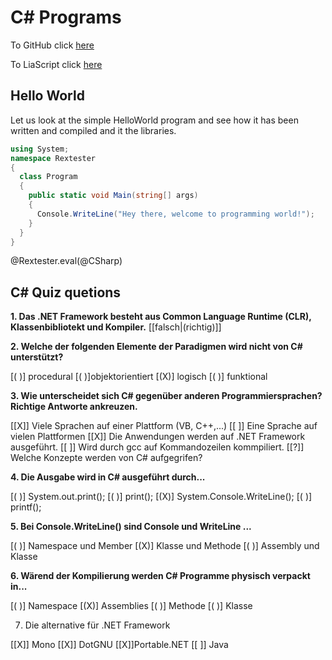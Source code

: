 <!--
author:   3M+L

email:    your@mail.org

version:  0.0.1

language: en

narrator: US English Male


translation: Português  translations/Portuguese.md

translation: Deutsch translations/German.md

import: https://raw.githubusercontent.com/liaTemplates/algebrite/master/README.md

import: https://raw.githubusercontent.com/liaTemplates/rextester/master/README.md
-->

# C# Programs

To GitHub click [here](https://github.com/mmachel/Basics/blob/master/Program.md)

To LiaScript click [here](https://liascript.io/course/?https://raw.githubusercontent.com/mmachel/Basics/master/Program.md#1)

## Hello World

Let us look at the simple HelloWorld program and see how it has been written and compiled and it the libraries.

```csharp   HelloWorld.cs
using System;
namespace Rextester
{
  class Program
  {
    public static void Main(string[] args)
    {
      Console.WriteLine("Hey there, welcome to programming world!");
    }
  }
}

```
@Rextester.eval(@CSharp)

## C# Quiz quetions

**1. Das .NET Framework besteht aus Common Language Runtime (CLR), Klassenbibliotekt und Kompiler.**
[[falsch|(richtig)]]

**2. Welche der folgenden Elemente der Paradigmen wird nicht von C# unterstützt?**

[( )] procedural
[( )]objektorientiert
[(X)] logisch
[( )] funktional

**3. Wie unterscheidet sich C# gegenüber anderen Programmiersprachen? Richtige Antworte ankreuzen.**

[[X]] Viele Sprachen auf einer Plattform (VB, C++,...)
[[ ]] Eine Sprache auf vielen Plattformen
[[X]] Die Anwendungen werden auf .NET Framework ausgeführt.
[[ ]] Wird durch gcc auf Kommandozeilen kommpiliert.
[[?]] Welche Konzepte werden von C# aufgegrifen?

**4. Die Ausgabe wird in C# ausgeführt durch...**

[( )] System.out.print();
[( )] print();
[(X)] System.Console.WriteLine();
[( )] printf();

**5. Bei Console.WriteLine() sind Console und WriteLine ...**

[( )] Namespace und Member
[(X)] Klasse und Methode
[( )] Assembly und Klasse

**6. Wärend der Kompilierung werden C# Programme physisch verpackt in...**

[( )] Namespace
[(X)] Assemblies
[( )] Methode
[( )] Klasse

7. Die alternative für .NET Framework

[[X]] Mono
[[X]] DotGNU
[[X]]Portable.NET
[[ ]] Java
